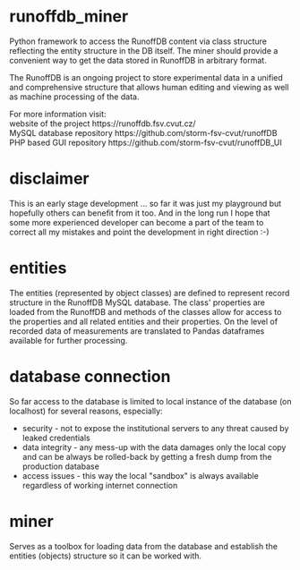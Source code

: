 # runoffdb_miner
<p>Python framework to access the RunoffDB content via class structure reflecting the entity structure in the DB itself. The miner should provide a convenient way to get the data stored in RunoffDB in arbitrary format.</p>
<p>The RunoffDB is an ongoing project to store experimental data in a unified and comprehensive structure that allows human editing and viewing as well as machine processing of the data.</p>
<p>For more information visit:</br>
website of the project https://runoffdb.fsv.cvut.cz/</br>
MySQL database repository https://github.com/storm-fsv-cvut/runoffDB</br>
PHP based GUI repository https://github.com/storm-fsv-cvut/runoffDB_UI</br></p>

# disclaimer
<p>This is an early stage development ... so far it was just my playground but hopefully others can benefit from it too. And in the long run I hope that some more experienced developer can become a part of the team to correct all my mistakes and point the development in right direction :-)</p>


# entities
<p>The entities (represented by object classes) are defined to represent record structure in the RunoffDB MySQL database.
The class' properties are loaded from the RunoffDB and methods of the classes allow for access to the properties and all related entities and their properties.
On the level of recorded data of measurements are translated to Pandas dataframes available for further processing.</p>

# database connection
<p>So far access to the database is limited to local instance of the database (on localhost) for several reasons, especially:
 <ul>
   <li>security - not to expose the institutional servers to any threat caused by leaked credentials</li>
 <li>data integrity - any mess-up with the data damages only the local copy and can be always be rolled-back by getting a fresh dump from the production database</li>
 <li>access issues - this way the local "sandbox" is always available regardless of working internet connection</li>
</ul>

# miner
<p>Serves as a toolbox for loading data from the database and establish the entities (objects) structure so it can be worked with.</p>
